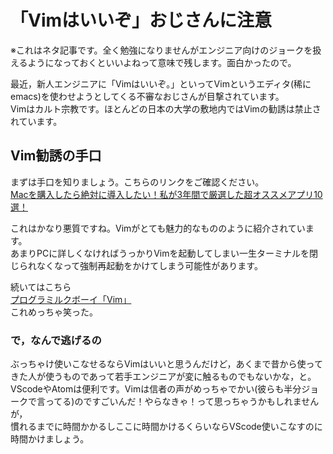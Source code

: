 # 「Vimはいいぞ」おじさんに注意

※これはネタ記事です。全く勉強になりませんがエンジニア向けのジョークを扱えるようになっておくといいよねって意味で残します。面白かったので。  

最近，新人エンジニアに「Vimはいいぞ。」といってVimというエディタ(稀にemacs)を使わせようとしてくる不審なおじさんが目撃されています。  
Vimはカルト宗教です。ほとんどの日本の大学の敷地内ではVimの勧誘は禁止されています。  

## Vim勧誘の手口

まずは手口を知りましょう。こちらのリンクをご確認ください。  
[Macを購入したら絶対に導入したい！私が3年間で厳選した超オススメアプリ10選！](http://blog.supermomonga.com/articles/vim/startdash-with-mac.html)  

これはかなり悪質ですね。Vimがとても魅力的なもののように紹介されています。  
あまりPCに詳しくなければうっかりVimを起動してしまい一生ターミナルを閉じられなくなって強制再起動をかけてしまう可能性があります。  


続いてはこちら  
[プログラミルクボーイ「Vim」](https://www.youtube.com/watch?v=P7LNU9HYr7M)  
これめっちゃ笑った。

### で，なんで逃げるの

ぶっちゃけ使いこなせるならVimはいいと思うんだけど，あくまで昔から使ってきた人が使うものであって若手エンジニアが変に触るものでもないかな，と。  
VScodeやAtomは便利です。Vimは信者の声がめっちゃでかい(彼らも半分ジョークで言ってる)のですごいんだ！やらなきゃ！って思っちゃうかもしれませんが，  
慣れるまでに時間かかるしここに時間かけるくらいならVScode使いこなすのに時間かけましょう。  

